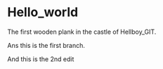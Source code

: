 # Hello_world
The first wooden plank in the castle of Hellboy_GIT.

Ans this is the first branch.

And this is the 2nd edit
